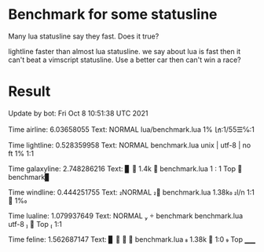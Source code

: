 # Benchmark for some statusline
   Many lua statusline say they fast. Does it true?

lightline faster than almost lua statusline.
we say about lua is fast then it can't beat a vimscript statusline.
Use a better car then can't win a race?



# Result
Update by bot:
Fri Oct  8 10:51:38 UTC 2021

Time airline: 6.03658055
Text:
 NORMAL  lua/benchmark.lua                                       1% ㏑:1/55☰℅:1 


Time lightline: 0.528359958
Text:
 NORMAL  benchmark.lua                       unix | utf-8 | no ft    1%    1:1  


Time galaxyline: 2.748286216
Text:
▊   1.4k  benchmark.lua  1 : 1   Top                               benchmark▊


Time windline: 0.444251755
Text:
 NORMAL  benchmark.lua 1.38k                             l/n   1:1    1% 


Time lualine: 1.079937649
Text:
 NORMAL   benchmark  benchmark.lua                    utf-8    Top    1:1  


Time feline: 1.562687147
Text:
▊     benchmark.lua  1.38k    1:0                                   Top ▁▁

